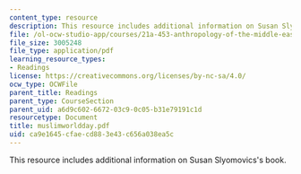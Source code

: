 ```yaml
---
content_type: resource
description: This resource includes additional information on Susan Slyomovics's book.
file: /ol-ocw-studio-app/courses/21a-453-anthropology-of-the-middle-east-spring-2004/ca9e1645cfaecd883e43c656a038ea5c_muslimworldday.pdf
file_size: 3005248
file_type: application/pdf
learning_resource_types:
- Readings
license: https://creativecommons.org/licenses/by-nc-sa/4.0/
ocw_type: OCWFile
parent_title: Readings
parent_type: CourseSection
parent_uid: a6d9c602-6672-03c9-0c05-b31e79191c1d
resourcetype: Document
title: muslimworldday.pdf
uid: ca9e1645-cfae-cd88-3e43-c656a038ea5c
---
```

This resource includes additional information on Susan Slyomovics's book.